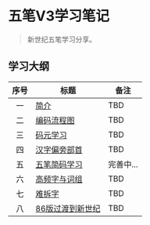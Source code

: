# 五笔V3学习笔记

> 新世纪五笔学习分享。

## 学习大纲

|序号|标题|备注|
|:-:|---|---|
|一|[简介](https://github.com/aaric/wubi-v3-notes/tree/master/%E4%B8%80%E3%80%81%E7%AE%80%E4%BB%8B)|TBD|
|二|[编码流程图](https://github.com/aaric/wubi-v3-notes/tree/master/%E4%BA%8C%E3%80%81%E7%BC%96%E7%A0%81%E6%B5%81%E7%A8%8B%E5%9B%BE)|TBD|
|三|[码元学习](https://github.com/aaric/wubi-v3-notes/tree/master/%E4%B8%89%E3%80%81%E7%A0%81%E5%85%83%E5%AD%A6%E4%B9%A0)|TBD|
|四|[汉字偏旁部首](https://github.com/aaric/wubi-v3-notes/tree/master/%E5%9B%9B%E3%80%81%E6%B1%89%E5%AD%97%E5%81%8F%E6%97%81%E9%83%A8%E9%A6%96)|TBD|
|五|[五笔简码学习](https://github.com/aaric/wubi-v3-notes/tree/master/%E4%BA%94%E3%80%81%E4%BA%94%E7%AC%94%E7%AE%80%E7%A0%81%E5%AD%A6%E4%B9%A0)|完善中...|
|六|[高频字与词组](https://github.com/aaric/wubi-v3-notes/tree/master/%E5%85%AD%E3%80%81%E9%AB%98%E9%A2%91%E5%AD%97%E4%B8%8E%E8%AF%8D%E7%BB%84)|TBD|
|七|[难拆字](https://github.com/aaric/wubi-v3-notes/tree/master/%E4%B8%83%E3%80%81%E9%9A%BE%E6%8B%86%E5%AD%97)|TBD|
|八|[86版过渡到新世纪](https://github.com/aaric/wubi-v3-notes/tree/master/%E5%85%AB%E3%80%8186%E7%89%88%E8%BF%87%E6%B8%A1%E5%88%B0%E6%96%B0%E4%B8%96%E7%BA%AA)|TBD|
